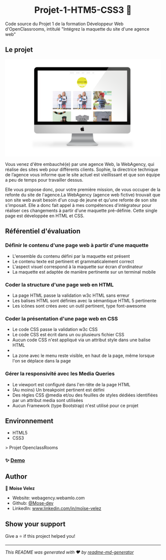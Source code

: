 <h1 align="center">Projet-1-HTM5-CSS3 👋</h1>

<p>Code source du Projet 1 de la formation Développeur Web d'OpenClassrooms, intitulé "Intégrez la maquette du site d'une agence web"</p>

<h2>Le projet</h2>
<p>
  <img alt="Ordinateur" src="main-feature.png" />
</p>
<p>Vous venez d'être embauché(e) par une agence Web, la WebAgency, qui réalise des sites web pour différents clients. Sophie, la directrice technique de l’agence vous informe que le site actuel est vieillissant et que son équipe a peu de temps pour travailler dessus.</p>
<p>Elle vous propose donc, pour votre première mission, de vous occuper de la refonte du site de l'agence.La WebAgency (agence web fictive) trouvait que son site web avait besoin d'un coup de jeune et qu'une refonte de son site s'imposait. Elle a donc fait appel à mes compétences d'intégrateur pour réaliser ces changements à partir d'une maquette pré-définie. Cette single page est développée en HTML et CSS.</p>

<h2>Référentiel d'évaluation</h2>

<h3>Définir le contenu d'une page web à partir d'une maquette</h3>
  <ul>
    <li>L'ensemble du contenu défini par la maquette est présent</li>
    <li>Le contenu texte est pertinent et grammaticalement correct</li>
    <li>L'aspect visuel correspond à la maquette sur écran d'ordinateur</li>
    <li>La maquette est adaptée de manière pertinente sur un terminal mobile</li>
  </ul>

  <h3>Coder la structure d'une page web en HTML</h3>
  <ul>
    <li>La page HTML passe la validation w3c HTML sans erreur</li>
    <li>Les balises HTML sont définies avec la sémantique HTML 5 pertinente</li>
    <li>Les icônes sont crées avec un outil pertinent, type font-awesome</li>
  </ul>

  <h3>Coder la présentation d'une page web en CSS</h3>
  <ul>
    <li>Le code CSS passe la validation w3c CSS</li>
    <li>Le code CSS est écrit dans un ou plusieurs fichier CSS</li>
    <li>Aucun code CSS n'est appliqué via un attribut style dans une balise HTML<li>
    <li>La zone avec le menu reste visible, en haut de la page, même lorsque l'on se déplace dans la page</li>
  </ul>

  <h3>Gérer la responsivité avec les Media Queries</h3>
  <ul>
    <li>Le viewport est configuré dans l'en-tête de la page HTML</li>
    <li>(Au moins) Un breakpoint pertinent est défini</li>
    <li>Des règles CSS @media et/ou des feuilles de styles dédiées identifiées par un attribut media sont utilisées</li>
    <li>Aucun Framework (type Bootstrap) n'est utilisé pour ce projet</li>
  </ul>

  <h2>Environnement</h2>
  <ul>
    <li>HTML5</li>
    <li>CSS3</li>
  </ul>
> Projet OpenclassRooms

### ✨ [Demo](webagency.webamlo.com)

## Author

👤 **Moise Velez**

* Website: webagency.webamlo.com 
* Github: [@Mose-dev](https://github.com/Mose-dev)
* LinkedIn: www.linkedin.com/in/moïse-velez

## Show your support

Give a ⭐️ if this project helped you!

***
_This README was generated with ❤️ by [readme-md-generator](https://github.com/kefranabg/readme-md-generator)_
